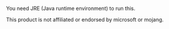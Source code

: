 You need JRE (Java runtime environment) to run this.


This product is not affiliated or endorsed by microsoft or mojang.
